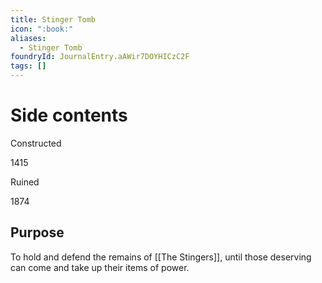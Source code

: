 ```yaml
---
title: Stinger Tomb
icon: ":book:"
aliases:
  - Stinger Tomb
foundryId: JournalEntry.aAWir7DOYHICzC2F
tags: []
---
```

# Side contents
Constructed

1415

Ruined

1874

## Purpose

To hold and defend the remains of [[The Stingers]], until those deserving can come and take up their items of power.
